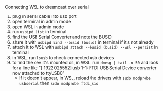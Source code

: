 

Connecting WSL to dreamcast over serial

1. plug in serial cable into usb port
2. open terminal in admin mode
3. open WSL in admin mode
4. run `usbipd list` in terminal
5. find the USB Serial Converter and note the BUSID
6. share it with `usbipd bind --busid (busid)` in terminal if it's not already
7. attach it to WSL with `usbipd attach --busid (busid) --wsl --persist` in terminal
8. in WSL, run `lsusb` to check connected usb devices
9. to find the dev it's mounted on, in WSL, run `dmesg | tail -n 50` and look for a line like "[ 1922.025552] usb 1-1: FTDI USB Serial Device converter now attached to ttyUSB0"
    * If it doesn't appear, in WSL, reload the drivers with `sudo modprobe usbserial` then `sudo modprobe ftdi_sio`
